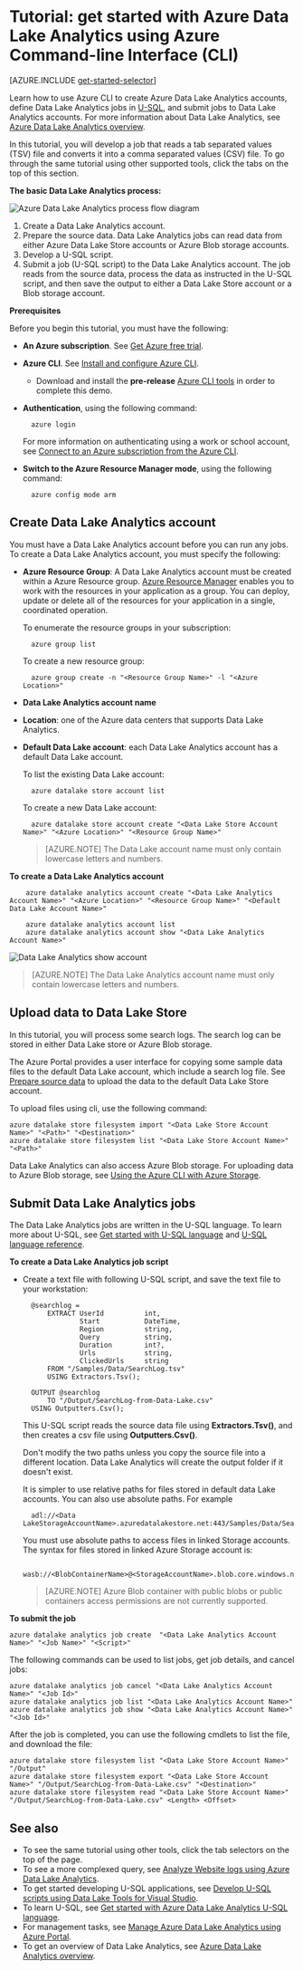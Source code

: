 <properties 
   pageTitle="Get started with Azure Data Lake Analytics using Azure Command-line Interface | Microsoft Azure" 
   description="Learn how to use the Azure Command-line Interface to create a Data Lake Store account, create a Data Lake Analytics job using U-SQL, and submit the job. " 
   services="data-lake-analytics" 
   documentationCenter="" 
   authors="mumian" 
   manager="paulettm" 
   editor="cgronlun"/>
 
<tags
   ms.service="data-lake-analytics"
   ms.devlang="na"
   ms.topic="hero-article"
   ms.tgt_pltfrm="na"
   ms.workload="big-data" 
   ms.date="02/10/2016"
   ms.author="jgao"/>

# Tutorial: get started with Azure Data Lake Analytics using Azure Command-line Interface (CLI)

[AZURE.INCLUDE [get-started-selector](../../includes/data-lake-analytics-selector-get-started.md)]


Learn how to use Azure CLI to create Azure Data Lake Analytics accounts, define Data Lake Analytics
jobs in [U-SQL](data-lake-analytics-u-sql-get-started.md), and submit jobs to Data Lake Analytics accounts. For more 
information about Data Lake Analytics, see [Azure Data Lake Analytics overview](data-lake-analytics-overview.md).

In this tutorial, you will develop a job that reads a tab separated values (TSV) file and converts it into a comma 
separated values (CSV) file. To go through the same tutorial using other supported tools, click the tabs on the top of this section.

**The basic Data Lake Analytics process:**

![Azure Data Lake Analytics process flow diagram](./media/data-lake-analytics-get-started-portal/data-lake-analytics-process.png)

1. Create a Data Lake Analytics account.
2. Prepare the source data. Data Lake Analytics jobs can read data from either Azure Data Lake Store accounts or Azure Blob storage accounts.   
3. Develop a U-SQL script.
4. Submit a job (U-SQL script) to the Data Lake Analytics account. The job reads from the source data, process the data as instructed 
in the U-SQL script, and then save the output to either a Data Lake Store account or a Blob storage account.

**Prerequisites**

Before you begin this tutorial, you must have the following:

- **An Azure subscription**. See [Get Azure free trial](https://azure.microsoft.com/pricing/free-trial/).
- **Azure CLI**. See [Install and configure Azure CLI](../xplat-cli-install.md).
	- Download and install the **pre-release** [Azure CLI tools](https://github.com/MicrosoftBigData/AzureDataLake/releases) in order to complete this demo.
- **Authentication**, using the following command:

		azure login
	For more information on authenticating using a work or school account, see [Connect to an Azure subscription from the Azure CLI](xplat-cli-connect.md).
- **Switch to the Azure Resource Manager mode**, using the following command:

		azure config mode arm
		
## Create Data Lake Analytics account

You must have a Data Lake Analytics account before you can run any jobs. To create a Data Lake Analytics account, you must specify the following:

- **Azure Resource Group**: A Data Lake Analytics account must be created within a Azure Resource group. [Azure Resource Manager](../resource-group-overview.md) enables you to work with the resources in your application as a group. You can deploy, update or delete all of the resources for your application in a single, coordinated operation.  

	To enumerate the resource groups in your subscription:
    
    	azure group list 
    
	To create a new resource group:

		azure group create -n "<Resource Group Name>" -l "<Azure Location>"

- **Data Lake Analytics account name**
- **Location**: one of the Azure data centers that supports Data Lake Analytics.
- **Default Data Lake account**: each Data Lake Analytics account has a default Data Lake account.

	To list the existing Data Lake account:
	
		azure datalake store account list

	To create a new Data Lake account:

		azure datalake store account create "<Data Lake Store Account Name>" "<Azure Location>" "<Resource Group Name>"

	> [AZURE.NOTE] The Data Lake account name must only contain lowercase letters and numbers.



**To create a Data Lake Analytics account**

		azure datalake analytics account create "<Data Lake Analytics Account Name>" "<Azure Location>" "<Resource Group Name>" "<Default Data Lake Account Name>"

		azure datalake analytics account list
		azure datalake analytics account show "<Data Lake Analytics Account Name>"			

![Data Lake Analytics show account](./media/data-lake-analytics-get-started-cli/data-lake-analytics-show-account-cli.png)

> [AZURE.NOTE] The Data Lake Analytics account name must only contain lowercase letters and numbers.


## Upload data to Data Lake Store

In this tutorial, you will process some search logs.  The search log can be stored in either Data Lake store or Azure Blob storage. 

The Azure Portal provides a user interface for copying some sample data files to the default Data Lake account, which include a search log file. See [Prepare source data](data-lake-analytics-get-started-portal.md#prepare-source-data) to upload the data to the default Data Lake Store account.

To upload files using cli, use the following command:

  	azure datalake store filesystem import "<Data Lake Store Account Name>" "<Path>" "<Destination>"
  	azure datalake store filesystem list "<Data Lake Store Account Name>" "<Path>"

Data Lake Analytics can also access Azure Blob storage.  For uploading data to Azure Blob storage, see [Using the Azure CLI with Azure Storage](../storage/storage-azure-cli.md).

## Submit Data Lake Analytics jobs

The Data Lake Analytics jobs are written in the U-SQL language. To learn more about U-SQL, see [Get started with U-SQL language](data-lake-analytics-u-sql-get-started.md) and [U-SQL language reference](http://go.microsoft.com/fwlink/?LinkId=691348).

**To create a Data Lake Analytics job script**

- Create a text file with following U-SQL script, and save the text file to your workstation:

        @searchlog =
            EXTRACT UserId          int,
                    Start           DateTime,
                    Region          string,
                    Query           string,
                    Duration        int?,
                    Urls            string,
                    ClickedUrls     string
            FROM "/Samples/Data/SearchLog.tsv"
            USING Extractors.Tsv();
        
        OUTPUT @searchlog   
            TO "/Output/SearchLog-from-Data-Lake.csv"
        USING Outputters.Csv();

	This U-SQL script reads the source data file using **Extractors.Tsv()**, and then creates a csv file using **Outputters.Csv()**. 
    
    Don't modify the two paths unless you copy the source file into a different location.  Data Lake Analytics will create the output folder if it doesn't exist.
	
	It is simpler to use relative paths for files stored in default data Lake accounts. You can also use absolute paths.  For example 
    
        adl://<Data LakeStorageAccountName>.azuredatalakestore.net:443/Samples/Data/SearchLog.tsv
        
    You must use absolute paths to access files in linked Storage accounts.  The syntax for files stored in linked Azure Storage account is:
    
        wasb://<BlobContainerName>@<StorageAccountName>.blob.core.windows.net/Samples/Data/SearchLog.tsv

    >[AZURE.NOTE] Azure Blob container with public blobs or public containers access permissions are not currently supported.      

	
**To submit the job**


	azure datalake analytics job create  "<Data Lake Analytics Account Name>" "<Job Name>" "<Script>"
    
    
The following commands can be used to list jobs, get job details, and cancel jobs:

  	azure datalake analytics job cancel "<Data Lake Analytics Account Name>" "<Job Id>"
  	azure datalake analytics job list "<Data Lake Analytics Account Name>"
	azure datalake analytics job show "<Data Lake Analytics Account Name>" "<Job Id>"

After the job is completed, you can use the following cmdlets to list the file, and download the file:
	
    azure datalake store filesystem list "<Data Lake Store Account Name>" "/Output"
	azure datalake store filesystem export "<Data Lake Store Account Name>" "/Output/SearchLog-from-Data-Lake.csv" "<Destination>"
	azure datalake store filesystem read "<Data Lake Store Account Name>" "/Output/SearchLog-from-Data-Lake.csv" <Length> <Offset>

## See also

- To see the same tutorial using other tools, click the tab selectors on the top of the page.
- To see a more complexed query, see [Analyze Website logs using Azure Data Lake Analytics](data-lake-analytics-analyze-weblogs.md).
- To get started developing U-SQL applications, see [Develop U-SQL scripts using Data Lake Tools for Visual Studio](data-lake-analytics-data-lake-tools-get-started.md).
- To learn U-SQL, see [Get started with Azure Data Lake Analytics U-SQL language](data-lake-analytics-u-sql-get-started.md).
- For management tasks, see [Manage Azure Data Lake Analytics using Azure Portal](data-lake-analytics-manage-use-portal.md).
- To get an overview of Data Lake Analytics, see [Azure Data Lake Analytics overview](data-lake-analytics-overview.md).

